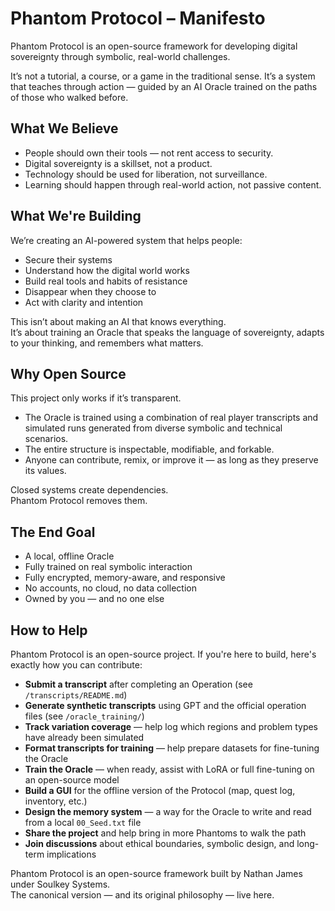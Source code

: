 # Phantom Protocol – Manifesto

Phantom Protocol is an open-source framework for developing digital sovereignty through symbolic, real-world challenges.

It’s not a tutorial, a course, or a game in the traditional sense. It’s a system that teaches through action — guided by an AI Oracle trained on the paths of those who walked before.

## What We Believe

- People should own their tools — not rent access to security.
- Digital sovereignty is a skillset, not a product.
- Technology should be used for liberation, not surveillance.
- Learning should happen through real-world action, not passive content.

## What We're Building

We’re creating an AI-powered system that helps people:
- Secure their systems
- Understand how the digital world works
- Build real tools and habits of resistance
- Disappear when they choose to
- Act with clarity and intention

This isn’t about making an AI that knows everything.  
It’s about training an Oracle that speaks the language of sovereignty, adapts to your thinking, and remembers what matters.

## Why Open Source

This project only works if it’s transparent.

- The Oracle is trained using a combination of real player transcripts and simulated runs generated from diverse symbolic and technical scenarios.
- The entire structure is inspectable, modifiable, and forkable.
- Anyone can contribute, remix, or improve it — as long as they preserve its values.

Closed systems create dependencies.  
Phantom Protocol removes them.

## The End Goal

- A local, offline Oracle
- Fully trained on real symbolic interaction
- Fully encrypted, memory-aware, and responsive
- No accounts, no cloud, no data collection
- Owned by you — and no one else

## How to Help

Phantom Protocol is an open-source project. If you're here to build, here's exactly how you can contribute:

- **Submit a transcript** after completing an Operation (see `/transcripts/README.md`)
- **Generate synthetic transcripts** using GPT and the official operation files (see `/oracle_training/`)
- **Track variation coverage** — help log which regions and problem types have already been simulated
- **Format transcripts for training** — help prepare datasets for fine-tuning the Oracle
- **Train the Oracle** — when ready, assist with LoRA or full fine-tuning on an open-source model
- **Build a GUI** for the offline version of the Protocol (map, quest log, inventory, etc.)
- **Design the memory system** — a way for the Oracle to write and read from a local `00_Seed.txt` file
- **Share the project** and help bring in more Phantoms to walk the path
- **Join discussions** about ethical boundaries, symbolic design, and long-term implications

Phantom Protocol is an open-source framework built by Nathan James under Soulkey Systems.  
The canonical version — and its original philosophy — live here.

